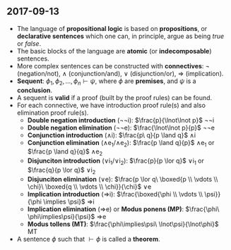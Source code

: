## 2017-09-13

- The language of __propositional logic__ is based on __propositions__, or __declarative sentences__ which one can, in principle, argue as being _true_ or _false_.
- The basic blocks of the language are __atomic__ (or __indecomposable__) sentences.
- More complex sentences can be constructed with __connectives__: &not; (negation/not), &and; (conjunction/and), &or; (disjunction/or), &Implies; (implication).
- __Sequent__: $\phi_1, \phi_2, ..., \phi_n \vdash \psi$, where $\phi$ are __premises__, and $\psi$ is a __conclusion__.
- A sequent is __valid__ if a proof (built by the proof rules) can be found.
- For each connective, we have introduction proof rule(s) and also elimination proof rule(s).
	- __Double negation introduction__ (&not;&not;i): $\frac{p}{\lnot\lnot p}$ &not;&not;i
	- __Double negation elimination__ (&not;&not;e): $\frac{\lnot\lnot p}{p}$ &not;&not;e
	- __Conjunction introduction__ (&and;i): $\frac{p\ q}{p \land q}$ &and;i
	- __Conjunction elimination__ (&and;e<sub>1</sub>/&and;e<sub>2</sub>): $\frac{p \land q}{p}$ &and;e<sub>1</sub> or $\frac{p \land q}{q}$ &and;e<sub>2</sub>
	- __Disjunciton introduction__ (&or;i<sub>1</sub>/&or;i<sub>2</sub>): $\frac{p}{p \lor q}$ &or;i<sub>1</sub> or $\frac{q}{p \lor q}$ &or;i<sub>2</sub>
	- __Disjunciton elimination__ (&or;e): $\frac{p \lor q\ \boxed{p \\ \vdots \\ \chi}\ \boxed{q \\ \vdots \\ \chi}}{\chi}$ &or;e
	- __Implication introduction__ (&Implies;i): $\frac{\boxed{\phi \\ \vdots \\ \psi}}{\phi \implies \psi}$ &Implies;i
	- __Implication elimination__ (&Implies;e) or __Modus ponens (MP)__: $\frac{\phi\ \phi\implies\psi}{\psi}$ &Implies;e
	- __Modus tollens (MT)__: $\frac{\phi\implies\psi\ \lnot\psi}{\lnot\phi}$ MT
- A sentence $\phi$ such that $\vdash\phi$ is called a __theorem__.
